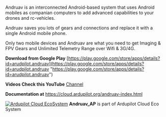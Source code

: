 
Andruav is an interconnected Android-based system that uses Android mobiles as companian computers to add advanced capabilities to your drones and rc-vehicles.

Andruav saves you lots of gears and connections and replace it with a single Android mobile phone.

Only two mobile devices and Andruav are what you need to get Imaging & FPV Gears and Unlimited Telemetry Range over Wifi & 3G/4G.


**Download from Google Play** [https://play.google.com/store/apps/details?id=arudpilot.andruav](https://play.google.com/store/apps/details?id=arudpilot.andruav "https://play.google.com/store/apps/details?id=arudpilot.andruav")


**Videos Check this YouTube** [Channel](https://www.youtube.com/watch?v=Rsuo76jYF0I&list=PLbv12w8pMoMPr3D6Nd28VI1ADncs93gKL "Channel")

**Documentation at** https://cloud.ardupilot.org/andruav-index.html

[![Ardupilot Cloud EcoSystem](https://cloud.ardupilot.org/_static/ardupilot_logo.png "Ardupilot 
Cloud EcoSystem")](https://cloud.ardupilot.org "Ardupilot Cloud EcoSystem") **Andruav_AP** is part of Ardupilot Cloud Eco System

